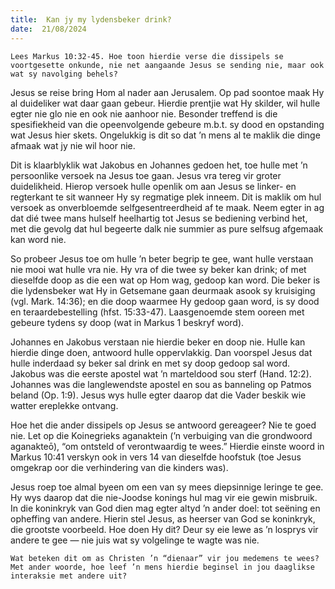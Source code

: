 ```yaml
---
title:  Kan jy my lydensbeker drink?
date:  21/08/2024
---
```


`Lees Markus 10:32-45. Hoe toon hierdie verse die dissipels se voortgesette onkunde, nie net aangaande Jesus se sending nie, maar ook wat sy navolging behels?`

Jesus se reise bring Hom al nader aan Jerusalem. Op pad soontoe maak Hy al duideliker wat daar gaan gebeur. Hierdie prentjie wat Hy skilder, wil hulle egter nie glo nie en ook nie aanhoor nie. Besonder treffend is die spesifiekheid van die opeenvolgende gebeure m.b.t. sy dood en opstanding wat Jesus hier skets. Ongelukkig is dit so dat ’n mens al te maklik die dinge afmaak wat jy nie wil hoor nie.

Dit is klaarblyklik wat Jakobus en Johannes gedoen het, toe hulle met ’n persoonlike versoek na Jesus toe gaan. Jesus vra tereg vir groter duidelikheid. Hierop versoek hulle openlik om aan Jesus se linker- en regterkant te sit wanneer Hy sy regmatige plek inneem. Dit is maklik om hul versoek as onverbloemde selfgesentreerdheid af te maak. Neem egter in ag dat dié twee mans hulself heelhartig tot Jesus se bediening verbind het, met die gevolg dat hul begeerte dalk nie summier as pure selfsug afgemaak kan word nie.

So probeer Jesus toe om hulle ’n beter begrip te gee, want hulle verstaan nie mooi wat hulle vra nie. Hy vra of die twee sy beker kan drink; of met dieselfde doop as die een wat op Hom wag, gedoop kan word. Die beker is die lydensbeker wat Hy in Getsemane gaan deurmaak asook sy kruisiging (vgl. Mark. 14:36); en die doop waarmee Hy gedoop gaan word, is sy dood en teraardebestelling (hfst. 15:33-47). Laasgenoemde stem ooreen met gebeure tydens sy doop (wat in Markus 1 beskryf word).

Johannes en Jakobus verstaan nie hierdie beker en doop nie. Hulle kan hierdie dinge doen, antwoord hulle oppervlakkig. Dan voorspel Jesus dat hulle inderdaad sy beker sal drink en met sy doop gedoop sal word. Jakobus was die eerste apostel wat ’n marteldood sou sterf (Hand. 12:2). Johannes was die langlewendste apostel en sou as banneling op Patmos beland (Op. 1:9). Jesus wys hulle egter daarop dat die Vader beskik wie watter ereplekke ontvang.

Hoe het die ander dissipels op Jesus se antwoord gereageer? Nie te goed nie. Let op die Koinegrieks aganaktein (’n verbuiging van die grondwoord aganakteō), “om ontsteld of verontwaardig te wees.” Hierdie einste woord in Markus 10:41 verskyn ook in vers 14 van dieselfde hoofstuk (toe Jesus omgekrap oor die verhindering van die kinders was).

Jesus roep toe almal byeen om een van sy mees diepsinnige leringe te gee. Hy wys daarop dat die nie-Joodse konings hul mag vir eie gewin misbruik. In die koninkryk van God dien mag egter altyd ’n ander doel: tot seëning en opheffing van andere. Hierin stel Jesus, as heerser van God se koninkryk, die grootste voorbeeld. Hoe doen Hy dit? Deur sy eie lewe as ’n losprys vir andere te gee — nie juis wat sy volgelinge te wagte was nie.

`Wat beteken dit om as Christen ’n “dienaar” vir jou medemens te wees? Met ander woorde, hoe leef ’n mens hierdie beginsel in jou daaglikse interaksie met andere uit?`